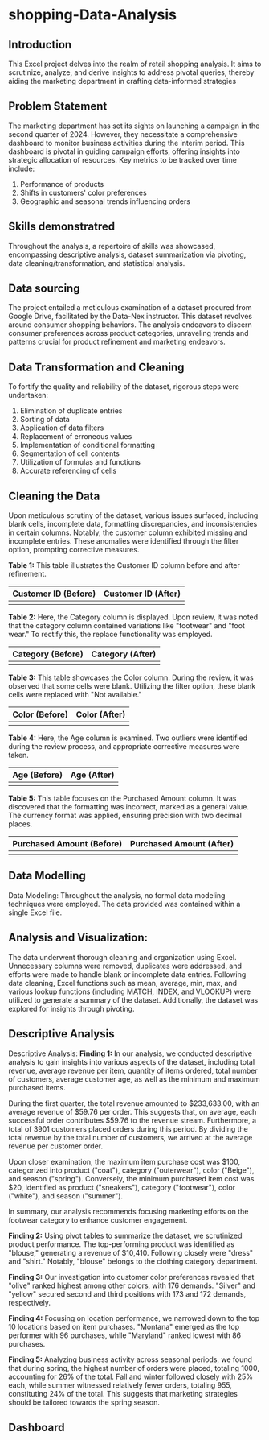 # shopping-Data-Analysis

## Introduction 
This Excel project delves into the realm of retail shopping analysis. It aims to scrutinize, analyze, and derive insights to address pivotal queries, thereby aiding the marketing department in crafting data-informed strategies

## Problem Statement
The marketing department has set its sights on launching a campaign in the second quarter of 2024. However, they necessitate a comprehensive dashboard to monitor business activities during the interim period. This dashboard is pivotal in guiding campaign efforts, offering insights into strategic allocation of resources. Key metrics to be tracked over time include:

1. Performance of products
2. Shifts in customers' color preferences
3. Geographic and seasonal trends influencing orders

## Skills demonstratred
Throughout the analysis, a repertoire of skills was showcased, encompassing descriptive analysis, dataset summarization via pivoting, data cleaning/transformation, and statistical analysis.

## Data sourcing
The project entailed a meticulous examination of a dataset procured from Google Drive, facilitated by the Data-Nex instructor. This dataset revolves around consumer shopping behaviors. The analysis endeavors to discern consumer preferences across product categories, unraveling trends and patterns crucial for product refinement and marketing endeavors.

## Data Transformation and Cleaning
To fortify the quality and reliability of the dataset, rigorous steps were undertaken:

1. Elimination of duplicate entries
2. Sorting of data
3. Application of data filters
4. Replacement of erroneous values
5. Implementation of conditional formatting
6. Segmentation of cell contents
7. Utilization of formulas and functions
8. Accurate referencing of cells

## Cleaning the Data
Upon meticulous scrutiny of the dataset, various issues surfaced, including blank cells, incomplete data, formatting discrepancies, and inconsistencies in certain columns. Notably, the customer column exhibited missing and incomplete entries. These anomalies were identified through the filter option, prompting corrective measures.

**Table 1:**
This table illustrates the Customer ID column before and after refinement.

| Customer ID (Before) | Customer ID (After) |
|-----------------------|---------------------|
|                       |                     |

**Table 2:**
Here, the Category column is displayed. Upon review, it was noted that the category column contained variations like "footwear" and "foot wear." To rectify this, the replace functionality was employed.

| Category (Before) | Category (After) |
|--------------------|------------------|
|                    |                  |

**Table 3:**
This table showcases the Color column. During the review, it was observed that some cells were blank. Utilizing the filter option, these blank cells were replaced with "Not available."

| Color (Before) | Color (After) |
|----------------|---------------|
|                |               |

**Table 4:**
Here, the Age column is examined. Two outliers were identified during the review process, and appropriate corrective measures were taken.

| Age (Before) | Age (After) |
|--------------|-------------|
|              |             |

**Table 5:**
This table focuses on the Purchased Amount column. It was discovered that the formatting was incorrect, marked as a general value. The currency format was applied, ensuring precision with two decimal places.

| Purchased Amount (Before) | Purchased Amount (After) |
|----------------------------|--------------------------|
|                            |                          |

## Data Modelling
Data Modeling:
Throughout the analysis, no formal data modeling techniques were employed. The data provided was contained within a single Excel file.

## Analysis and Visualization:
The data underwent thorough cleaning and organization using Excel. Unnecessary columns were removed, duplicates were addressed, and efforts were made to handle blank or incomplete data entries. Following data cleaning, Excel functions such as mean, average, min, max, and various lookup functions (including MATCH, INDEX, and VLOOKUP) were utilized to generate a summary of the dataset. Additionally, the dataset was explored for insights through pivoting.

## Descriptive Analysis
Descriptive Analysis:
**Finding 1:**
In our analysis, we conducted descriptive analysis to gain insights into various aspects of the dataset, including total revenue, average revenue per item, quantity of items ordered, total number of customers, average customer age, as well as the minimum and maximum purchased items. 

During the first quarter, the total revenue amounted to $233,633.00, with an average revenue of $59.76 per order. This suggests that, on average, each successful order contributes $59.76 to the revenue stream. Furthermore, a total of 3901 customers placed orders during this period. By dividing the total revenue by the total number of customers, we arrived at the average revenue per customer order.

Upon closer examination, the maximum item purchase cost was $100, categorized into product ("coat"), category ("outerwear"), color ("Beige"), and season ("spring"). Conversely, the minimum purchased item cost was $20, identified as product ("sneakers"), category ("footwear"), color ("white"), and season ("summer"). 

In summary, our analysis recommends focusing marketing efforts on the footwear category to enhance customer engagement.

**Finding 2:**
Using pivot tables to summarize the dataset, we scrutinized product performance. The top-performing product was identified as "blouse," generating a revenue of $10,410. Following closely were "dress" and "shirt." Notably, "blouse" belongs to the clothing category department.

**Finding 3:**
Our investigation into customer color preferences revealed that "olive" ranked highest among other colors, with 176 demands. "Silver" and "yellow" secured second and third positions with 173 and 172 demands, respectively.

**Finding 4:**
Focusing on location performance, we narrowed down to the top 10 locations based on item purchases. "Montana" emerged as the top performer with 96 purchases, while "Maryland" ranked lowest with 86 purchases.

**Finding 5:**
Analyzing business activity across seasonal periods, we found that during spring, the highest number of orders were placed, totaling 1000, accounting for 26% of the total. Fall and winter followed closely with 25% each, while summer witnessed relatively fewer orders, totaling 955, constituting 24% of the total. This suggests that marketing strategies should be tailored towards the spring season.

## Dashboard
![]()
